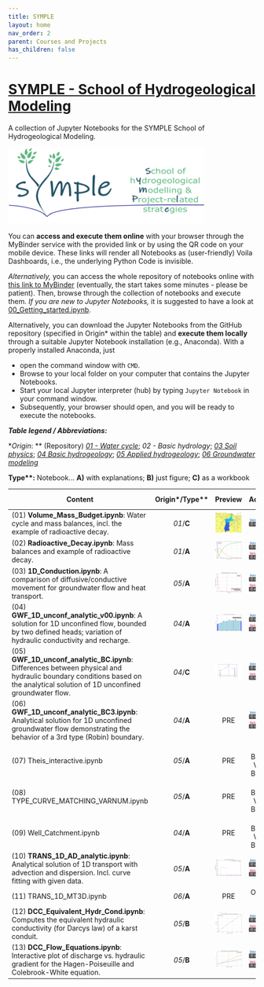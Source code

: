 ```yaml
---
title: SYMPLE
layout: home
nav_order: 2
parent: Courses and Projects
has_children: false
---
```


# [SYMPLE - School of Hydrogeological Modeling](https://hydrosymple.com/en/)

A collection of Jupyter Notebooks for the SYMPLE School of Hydrogeological Modeling.

![Symple_Logo](.\assets\images\symple\Symple_logo.png)

You can **access and execute them online** with your browser through the MyBinder service with the provided link or by using the QR code on your mobile device. These links will render all Notebooks as (user-friendly) Voila Dashboards, i.e., the underlying Python Code is invisible.

 _Alternatively,_ you can access the whole repository of notebooks online with [this link to MyBinder](https://mybinder.org/v2/gh/gw-inux/Jupyter-Notebooks/HEAD?urlpath=notebooks%2F) (eventually, the start takes some minutes - please be patient). Then, browse through the collection of notebooks and execute them. _If you are new to Jupyter Notebooks,_ it is suggested to have a look at [00_Getting_started.ipynb](https://mybinder.org/v2/gh/gw-inux/Jupyter-Notebooks/HEAD?urlpath=notebooks%2F00_Getting_started.ipynb).

Alternatively, you can download the Jupyter Notebooks from the GitHub repository (specified in Origin* within the table) and **execute them locally** through a suitable Jupyter Notebook installation (e.g., Anaconda). With a properly installed Anaconda, just

* open the command window with `CMD`.
* Browse to your local folder on your computer that contains the Jupyter Notebooks.
* Start your local Jupyter interpreter (hub) by typing `Jupyter Notebook` in your command window.
* Subsequently, your browser should open, and you will be ready to execute the notebooks.

**_Table legend / Abbreviations:_**

**Origin*: ** (Repository) [_01 - Water cycle_](https://github.com/gw-inux/Jupyter-Notebooks/tree/main/01%20Water%20cycle); _02 - Basic hydrology_; [_03 Soil physics_](https://github.com/gw-inux/Jupyter-Notebooks/tree/main/03%20Soil%20physics); [_04 Basic hydrogeology_](https://github.com/gw-inux/Jupyter-Notebooks/tree/main/04%20Basic%20hydrogeology); [_05 Applied hydrogeology_](https://github.com/gw-inux/Jupyter-Notebooks/tree/main/05%20Applied%20hydrogeology); [_06 Groundwater modeling_](https://github.com/gw-inux/Jupyter-Notebooks/tree/main/06%20Groundwater%20modeling)

**Type\**:** Notebook...  **A)** with explanations; **B)** just figure; **C)** as a workbook 

| Content | Origin*/Type** | Preview | Access | QR access |
| ------------------------------------------------------------ | :-----------: | :-------------------------------------------: | :----------------------------------------------------------: | :----------------------------------------: |
| (01) **Volume_Mass_Budget.ipynb**: Water cycle and mass balances, incl. the example of radioactive decay. | _01_/**C**  | ![](.\assets\images\symple\pre\PRE_SY001.png) | [![Binder](.\assets\images\NB_badge_logo.png)](https://mybinder.org/v2/gh/gw-inux/Jupyter-Notebooks/HEAD?urlpath=notebooks%2F01+Water+cycle%2FVolume_Mass_Budget.ipynb) | ![](.\assets\images\symple\qr\QR_SY001.png) |
| (02) **Radioactive_Decay.ipynb**: Mass balances and example of radioactive decay. | _01_/**A**  | ![](.\assets\images\symple\pre\PRE_SY002.png) | [![Binder](.\assets\images\NB_badge_logo.png)](https://mybinder.org/v2/gh/gw-inux/Jupyter-Notebooks/HEAD?urlpath=notebooks%2F01+Water+cycle%2FRadioactive_Decay.ipynb) [![Binder](.\assets\images\VD_badge_logo.png)](https://mybinder.org/v2/gh/gw-inux/Jupyter-Notebooks/HEAD?urlpath=voila%2Frender%2F01+Water+cycle%2FRadioactive_Decay.ipynb) | ![](.\assets\images\symple\qr\QR_SY002.png) |
| (03) **1D_Conduction.ipynb**: A comparison of diffusive/conductive movement for groundwater flow and heat transport. | _05_/**A**  | ![](.\assets\images\symple\pre\PRE_SY003.png) | [![Binder](.\assets\images\NB_badge_logo.png)](https://mybinder.org/v2/gh/gw-inux/Jupyter-Notebooks/HEAD?urlpath=notebooks%2F05+Applied+hydrogeology%2F1D_Conduction.ipynb) [![Binder](.\assets\images\VD_badge_logo.png)](https://mybinder.org/v2/gh/gw-inux/Jupyter-Notebooks/HEAD?urlpath=voila%2Frender%2F05+Applied+hydrogeology%2F1D_Conduction.ipynb) | ![](.\assets\images\symple\qr\QR_SY003.png) |
| (04) **GWF_1D_unconf_analytic_v00.ipynb**: A solution for 1D unconfined flow, bounded by two defined heads; variation of hydraulic conductivity and recharge. | _04_/**A**  | ![](.\assets\images\symple\pre\PRE_SY004.png) | [![Binder](.\assets\images\NB_badge_logo.png)](https://mybinder.org/v2/gh/gw-inux/Jupyter-Notebooks/HEAD?urlpath=notebooks%2F04+Basic+hydrogeology%2FGWF_1D_unconf_analytic_v00.ipynb) [![Binder](.\assets\images\VD_badge_logo.png)](https://mybinder.org/v2/gh/gw-inux/Jupyter-Notebooks/HEAD?urlpath=voila%2Frender%2F04+Basic+hydrogeology%2FGWF_1D_unconf_analytic_v00.ipynb) | ![](.\assets\images\symple\qr\QR_SY004.png) |
| (05) **GWF_1D_unconf_analytic_BC.ipynb**: Differences between physical and hydraulic boundary conditions based on the analytical solution of 1D unconfined groundwater flow. | _04_/**C**  | ![](.\assets\images\symple\pre\PRE_SY005.png) | [![Binder](.\assets\images\NB_badge_logo.png)](https://mybinder.org/v2/gh/gw-inux/Jupyter-Notebooks/HEAD?urlpath=notebooks%2F04+Basic+hydrogeology%2FGWF_1D_unconf_analytic_BC.ipynb) [![Binder](.\assets\images\VD_badge_logo.png)](https://mybinder.org/v2/gh/gw-inux/Jupyter-Notebooks/HEAD?urlpath=voila%2Frender%2F04+Basic+hydrogeology%2FGWF_1D_unconf_analytic_BC.ipynb) | ![](.\assets\images\symple\qr\QR_SY005.png) |
| (06) **GWF_1D_unconf_analytic_BC3.ipynb**: Analytical solution for 1D unconfined groundwater flow demonstrating the behavior of a 3rd type (Robin) boundary. | _04_/**A**  | PRE                                           | [![Binder](.\assets\images\NB_badge_logo.png)](https://mybinder.org/v2/gh/gw-inux/Jupyter-Notebooks/HEAD?urlpath=notebooks%2F04+Basic+hydrogeology%2FGWF_1D_unconf_analytic_BC3.ipynb) [![Binder](.\assets\images\VD_badge_logo.png)](https://mybinder.org/v2/gh/gw-inux/Jupyter-Notebooks/HEAD?urlpath=voila%2Frender%2F04+Basic+hydrogeology%2FGWF_1D_unconf_analytic_BC3.ipynb) | ![](.\assets\images\symple\qr\QR_SY006.png) |
| (07) Theis_interactive.ipynb                                 | _05_/**A**  | PRE                                           | NB Binder Voila Binder                                       | QR                                         |
| (08) TYPE_CURVE_MATCHING_VARNUM.ipynb               | _05_/**A**  | PRE                                           | NB Binder Voila Binder                                       | QR                                         |
| (09) Well_Catchment.ipynb                                    | _04_/**A**  | PRE                                           | NB Binder Voila Binder                                       | QR                                         |
| (10) **TRANS_1D_AD_analytic.ipynb**: Analytical solution of 1D transport with advection and dispersion. Incl. curve fitting with given data. | _05_/**A**  | ![](.\assets\images\symple\pre\PRE_SY010.png) | [![Binder](.\assets\images\NB_badge_logo.png)](https://mybinder.org/v2/gh/gw-inux/Jupyter-Notebooks/HEAD?urlpath=notebooks%2F04+Basic+hydrogeology%2FTRANS_1D_AD_analytic.ipynb) [![Binder](.\assets\images\VD_badge_logo.png)](https://mybinder.org/v2/gh/gw-inux/Jupyter-Notebooks/HEAD?urlpath=voila%2Frender%2F04+Basic+hydrogeology%2FTRANS_1D_AD_analytic.ipynb) | ![](.\assets\images\symple\qr\QR_SY010.png) |
| (11) TRANS_1D_MT3D.ipynb                                     | _06_/**A**  | PRE                                           | Offline use | Offline use |
| (12) **DCC_Equivalent_Hydr_Cond.ipynb**: Computes the equivalent hydraulic conductivity (for Darcys law) of a karst conduit. | _05_/**B**  | ![](.\assets\images\symple\pre\PRE_SY012.png) | [![Binder](.\assets\images\NB_badge_logo.png)](https://mybinder.org/v2/gh/gw-inux/Jupyter-Notebooks/HEAD?urlpath=notebooks%2F04+Basic+hydrogeology%2FDCC_Equivalent_Hydr_Cond.ipynb) [![Binder](.\assets\images\VD_badge_logo.png)](https://mybinder.org/v2/gh/gw-inux/Jupyter-Notebooks/HEAD?urlpath=voila%2Frender%2F04+Basic+hydrogeology%2FDCC_Equivalent_Hydr_Cond.ipynb) | ![](.\assets\images\symple\qr\QR_SY012.png) |
| (13) **DCC_Flow_Equations.ipynb**: Interactive plot of discharge vs. hydraulic gradient for the Hagen-Poiseuille and Colebrook-White equation. | _05_/**B**  | ![](.\assets\images\symple\pre\PRE_SY013.png) | [![Binder](.\assets\images\NB_badge_logo.png)](https://mybinder.org/v2/gh/gw-inux/Jupyter-Notebooks/HEAD?urlpath=notebooks%2F04+Basic+hydrogeology%2FDCC_Flow_Equations.ipynb) [![Binder](.\assets\images\VD_badge_logo.png)](https://mybinder.org/v2/gh/gw-inux/Jupyter-Notebooks/HEAD?urlpath=voila%2Frender%2F04+Basic+hydrogeology%2FDCC_Flow_Equations.ipynb) | ![](.\assets\images\symple\qr\QR_SY013.png) |
